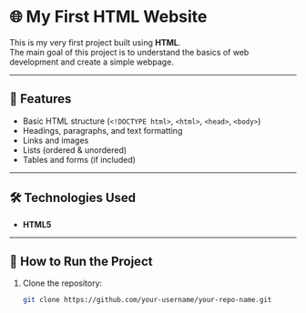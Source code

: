 # 🌐 My First HTML Website  

This is my very first project built using **HTML**.  
The main goal of this project is to understand the basics of web development and create a simple webpage.  

---

## 📖 Features  
- Basic HTML structure (`<!DOCTYPE html>`, `<html>`, `<head>`, `<body>`)  
- Headings, paragraphs, and text formatting  
- Links and images  
- Lists (ordered & unordered)  
- Tables and forms (if included)  

---

## 🛠️ Technologies Used  
- **HTML5**  

---

## 🚀 How to Run the Project  
1. Clone the repository:  
   ```bash
   git clone https://github.com/your-username/your-repo-name.git
